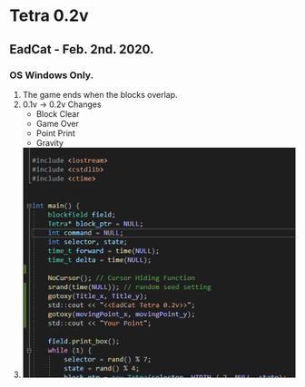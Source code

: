 # Tetra 0.2v
## EadCat - Feb. 2nd. 2020.
### OS Windows Only.

1. The game ends when the blocks overlap.  
2. 0.1v -> 0.2v Changes  
    - Block Clear  
    - Game Over  
    - Point Print  
    - Gravity  
3. ![Example](./example.gif)  